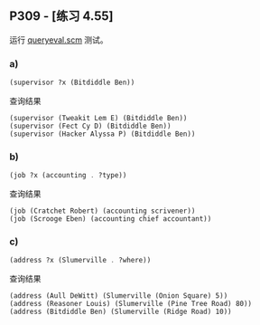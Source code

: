 ## P309 - [练习 4.55]

运行 [queryeval.scm](./queryeval.scm) 测试。

### a)

``` Scheme
(supervisor ?x (Bitdiddle Ben))
```

查询结果

```
(supervisor (Tweakit Lem E) (Bitdiddle Ben))
(supervisor (Fect Cy D) (Bitdiddle Ben))
(supervisor (Hacker Alyssa P) (Bitdiddle Ben))
```

### b)

``` Scheme
(job ?x (accounting . ?type)) 
```

查询结果

```
(job (Cratchet Robert) (accounting scrivener))
(job (Scrooge Eben) (accounting chief accountant))
```

### c)

``` Scheme
(address ?x (Slumerville . ?where)) 
```

查询结果

```
(address (Aull DeWitt) (Slumerville (Onion Square) 5))
(address (Reasoner Louis) (Slumerville (Pine Tree Road) 80))
(address (Bitdiddle Ben) (Slumerville (Ridge Road) 10))
```
